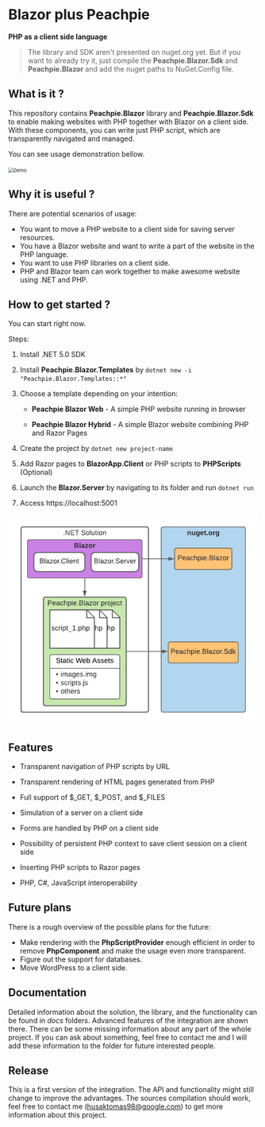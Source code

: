 <h1>
Blazor plus Peachpie
</h1>

**PHP as a client side language**

> The library and SDK aren't presented on nuget.org yet. But if you want to already try it, just compile the **Peachpie.Blazor.Sdk** and **Peachpie.Blazor** and add the nuget paths to NuGet.Config file.

## What is it ?

This repository contains **Peachpie.Blazor** library and **Peachpie.Blazor.Sdk** to enable making websites with PHP together with Blazor on a client side. With these components, you can write just PHP script, which are transparently navigated and managed.

You can see usage demonstration bellow. 

<img src=".\docs\images\video1.gif" alt="Demo" style="zoom: 67%;" />

## Why it is useful ?

There are potential scenarios of usage:

- You want to move a PHP website to a client side for saving server resources.
- You have a Blazor website and want to write a part of the website in the PHP language.
- You want to use PHP libraries on a client side.
- PHP and Blazor team can work together to make awesome website using .NET and PHP.   

## How to get started ?

You can start right now.

Steps:

1. Install .NET 5.0 SDK
2. Install **Peachpie.Blazor.Templates** by ```dotnet new -i "Peachpie.Blazor.Templates::*"```
3. Choose a template depending on your intention: 

	- **Peachpie Blazor Web** - A simple PHP website running in browser 

	- **Peachpie Blazor Hybrid** - A simple Blazor website combining PHP and Razor Pages


4. Create the project by ```dotnet new project-name```

5. Add Razor pages to **BlazorApp.Client** or PHP scripts to **PHPScripts** (Optional)

6. Launch the **Blazor.Server** by navigating to its folder and run ```dotnet run```

7. Access https://localhost:5001

<img src=".\docs\images\Structure.png" alt="Solution structure" style="zoom: 67%;" />

## Features

- Transparent navigation of PHP scripts by URL

- Transparent rendering of HTML pages generated from PHP

- Full support of $\_GET, $\_POST, and $\_FILES

- Simulation of a server on a client side

- Forms are handled by PHP on a client side

- Possibility of persistent PHP context to save client session on a client side
- Inserting PHP scripts to Razor pages
- PHP, C#, JavaScript interoperability

## Future plans

There is a rough overview of the possible plans for the future:

- Make rendering with the **PhpScriptProvider** enough efficient in order to remove **PhpComponent** and make the usage even more transparent.
- Figure out the support for databases.
- Move WordPress to a client side.

## Documentation

Detailed information about the solution, the library, and the functionality can be found in *docs* folders. Advanced features of the integration are shown there. There can be some missing information about any part of the whole project. If you can ask about something, feel free to contact me and I will add these information to the folder for future interested people. 

## Release

This is a first version of the integration. The API and functionality might still change to improve the advantages. The sources compilation should work, feel free to contact me (husaktomas98@google.com) to get more information about this project.
